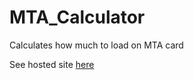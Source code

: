 # MTA_Calculator
Calculates how much to load on MTA card

See hosted site [here](https://rynecarbone.github.io/MTA_Calculator/)
